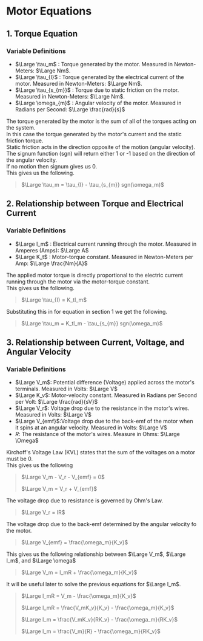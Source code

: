 # Motor Equations

## 1. Torque Equation

### Variable Definitions

* $\Large \tau_m$ : Torque generated by the motor. Measured in Newton-Meters: $\Large Nm$.
* $\Large \tau_{I}$ : Torque generated by the electrical current of  the motor. Measured in Newton-Meters: $\Large Nm$.
* $\Large \tau_{s_{m}}$ : Torque due to static friction on the motor. Measured in Newton-Meters: $\Large Nm$.
* $\Large \omega_{m}$ : Angular velocity of the motor. Measured in Radians per Second: $\Large \frac{rad}{s}$


The torque generated by the motor is the sum of all of the torques acting on the system.  
In this case the torque generated by the motor's current and the static friction torque.   
Static friction acts in the direction opposite of the motion (angular velocity).  
The signum function (sgn) will return either 1 or -1 based on the direction of the angular velocity.  
If no motion then signum gives us 0.  
This gives us the following.
> $\Large \tau_m = \tau_{I} - \tau_{s_{m}} sgn(\omega_m)$



## 2. Relationship between Torque and Electrical Current

### Variable Definitions

* $\Large I_m$ : Electrical current running through the motor. Measured in Amperes (Amps): $\Large A$
* $\Large K_t$ : Motor-torque constant. Measured in Newton-Meters per Amp: $\Large \frac{Nm}{A}$

The applied motor torque is directly proportional to the electric current running through the motor via the motor-torque
constant.  
This gives us the following. 
> $\Large \tau_{I} = K_tI_m$

Substituting this in for equation in section 1 we get the following.

> $\Large \tau_m = K_tI_m - \tau_{s_{m}} sgn(\omega_m)$

## 3. Relationship between Current, Voltage, and Angular Velocity

### Variable Definitions

* $\Large V_m$: Potential difference (Voltage) applied across the motor's terminals.  Measured in Volts: $\Large V$
* $\Large K_v$: Motor-velocity constant. Measured in Radians per Second per Volt: $\Large \frac{rad}{sV}$
* $\Large V_r$: Voltage drop due to the resistance in the motor's wires. Measured in Volts: $\Large V$
* $\Large V_{emf}$:Voltage drop due to the back-emf of the motor when it spins at an angular velocity. Measured in Volts: $\Large V$
* $R$: The resistance of the motor's wires. Measure in Ohms: $\Large \Omega$

Kirchoff's Voltage Law (KVL) states that the sum of the voltages on a motor must be 0.  
This gives us the following

> $\Large V_m - V_r - V_{emf} = 0$  
> 
> $\Large V_m = V_r + V_{emf}$
> 

The voltage drop due to resistance is governed by Ohm's Law.
> $\Large V_r = IR$

The voltage drop due to the back-emf determined by the angular velocity fo the motor.
> $\Large V_{emf} = \frac{\omega_m}{K_v}$

This gives us the following relationship between $\Large V_m$, $\Large I_m$, and $\Large \omega$

> $\Large V_m = I_mR + \frac{\omega_m}{K_v}$

It will be useful later to solve the previous equations for $\Large I_m$.  

> $\Large I_mR = V_m - \frac{\omega_m}{K_v}$
> 
> $\Large I_mR = \frac{V_mK_v}{K_v} - \frac{\omega_m}{K_v}$
> 
> $\Large I_m = \frac{V_mK_v}{RK_v} - \frac{\omega_m}{RK_v}$
> 
> $\Large I_m = \frac{V_m}{R} - \frac{\omega_m}{RK_v}$


